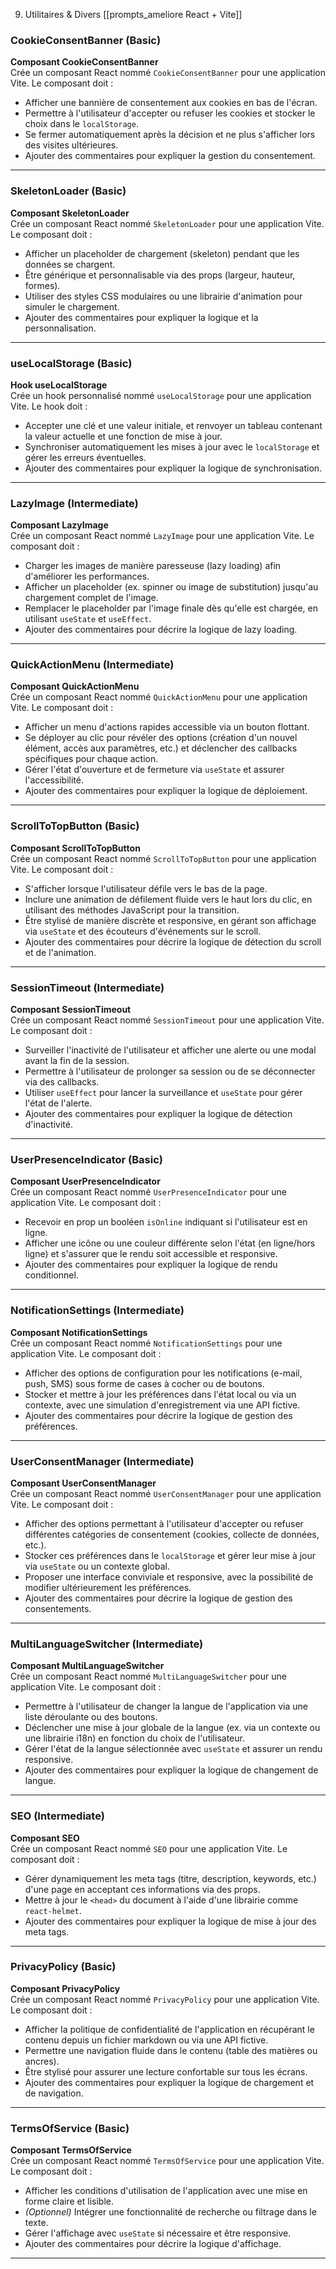 9. Utilitaires & Divers
[[prompts_ameliore React + Vite]]

### CookieConsentBanner (Basic)
**Composant CookieConsentBanner**  
Crée un composant React nommé `CookieConsentBanner` pour une application Vite. Le composant doit :  
- Afficher une bannière de consentement aux cookies en bas de l'écran.  
- Permettre à l'utilisateur d'accepter ou refuser les cookies et stocker le choix dans le `localStorage`.  
- Se fermer automatiquement après la décision et ne plus s'afficher lors des visites ultérieures.  
- Ajouter des commentaires pour expliquer la gestion du consentement.

---

### SkeletonLoader (Basic)
**Composant SkeletonLoader**  
Crée un composant React nommé `SkeletonLoader` pour une application Vite. Le composant doit :  
- Afficher un placeholder de chargement (skeleton) pendant que les données se chargent.  
- Être générique et personnalisable via des props (largeur, hauteur, formes).  
- Utiliser des styles CSS modulaires ou une librairie d'animation pour simuler le chargement.  
- Ajouter des commentaires pour expliquer la logique et la personnalisation.

---

### useLocalStorage (Basic)
**Hook useLocalStorage**  
Crée un hook personnalisé nommé `useLocalStorage` pour une application Vite. Le hook doit :  
- Accepter une clé et une valeur initiale, et renvoyer un tableau contenant la valeur actuelle et une fonction de mise à jour.  
- Synchroniser automatiquement les mises à jour avec le `localStorage` et gérer les erreurs éventuelles.  
- Ajouter des commentaires pour expliquer la logique de synchronisation.

---

### LazyImage (Intermediate)
**Composant LazyImage**  
Crée un composant React nommé `LazyImage` pour une application Vite. Le composant doit :  
- Charger les images de manière paresseuse (lazy loading) afin d'améliorer les performances.  
- Afficher un placeholder (ex. spinner ou image de substitution) jusqu'au chargement complet de l'image.  
- Remplacer le placeholder par l'image finale dès qu'elle est chargée, en utilisant `useState` et `useEffect`.  
- Ajouter des commentaires pour décrire la logique de lazy loading.

---

### QuickActionMenu (Intermediate)
**Composant QuickActionMenu**  
Crée un composant React nommé `QuickActionMenu` pour une application Vite. Le composant doit :  
- Afficher un menu d'actions rapides accessible via un bouton flottant.  
- Se déployer au clic pour révéler des options (création d'un nouvel élément, accès aux paramètres, etc.) et déclencher des callbacks spécifiques pour chaque action.  
- Gérer l'état d'ouverture et de fermeture via `useState` et assurer l'accessibilité.  
- Ajouter des commentaires pour expliquer la logique de déploiement.

---

### ScrollToTopButton (Basic)
**Composant ScrollToTopButton**  
Crée un composant React nommé `ScrollToTopButton` pour une application Vite. Le composant doit :  
- S'afficher lorsque l'utilisateur défile vers le bas de la page.  
- Inclure une animation de défilement fluide vers le haut lors du clic, en utilisant des méthodes JavaScript pour la transition.  
- Être stylisé de manière discrète et responsive, en gérant son affichage via `useState` et des écouteurs d'événements sur le scroll.  
- Ajouter des commentaires pour décrire la logique de détection du scroll et de l'animation.

---

### SessionTimeout (Intermediate)
**Composant SessionTimeout**  
Crée un composant React nommé `SessionTimeout` pour une application Vite. Le composant doit :  
- Surveiller l'inactivité de l'utilisateur et afficher une alerte ou une modal avant la fin de la session.  
- Permettre à l'utilisateur de prolonger sa session ou de se déconnecter via des callbacks.  
- Utiliser `useEffect` pour lancer la surveillance et `useState` pour gérer l'état de l'alerte.  
- Ajouter des commentaires pour expliquer la logique de détection d'inactivité.

---

### UserPresenceIndicator (Basic)
**Composant UserPresenceIndicator**  
Crée un composant React nommé `UserPresenceIndicator` pour une application Vite. Le composant doit :  
- Recevoir en prop un booléen `isOnline` indiquant si l'utilisateur est en ligne.  
- Afficher une icône ou une couleur différente selon l'état (en ligne/hors ligne) et s'assurer que le rendu soit accessible et responsive.  
- Ajouter des commentaires pour expliquer la logique de rendu conditionnel.

---

### NotificationSettings (Intermediate)
**Composant NotificationSettings**  
Crée un composant React nommé `NotificationSettings` pour une application Vite. Le composant doit :  
- Afficher des options de configuration pour les notifications (e-mail, push, SMS) sous forme de cases à cocher ou de boutons.  
- Stocker et mettre à jour les préférences dans l'état local ou via un contexte, avec une simulation d'enregistrement via une API fictive.  
- Ajouter des commentaires pour décrire la logique de gestion des préférences.

---

### UserConsentManager (Intermediate)
**Composant UserConsentManager**  
Crée un composant React nommé `UserConsentManager` pour une application Vite. Le composant doit :  
- Afficher des options permettant à l'utilisateur d'accepter ou refuser différentes catégories de consentement (cookies, collecte de données, etc.).  
- Stocker ces préférences dans le `localStorage` et gérer leur mise à jour via `useState` ou un contexte global.  
- Proposer une interface conviviale et responsive, avec la possibilité de modifier ultérieurement les préférences.  
- Ajouter des commentaires pour décrire la logique de gestion des consentements.

---

### MultiLanguageSwitcher (Intermediate)
**Composant MultiLanguageSwitcher**  
Crée un composant React nommé `MultiLanguageSwitcher` pour une application Vite. Le composant doit :  
- Permettre à l'utilisateur de changer la langue de l'application via une liste déroulante ou des boutons.  
- Déclencher une mise à jour globale de la langue (ex. via un contexte ou une librairie i18n) en fonction du choix de l'utilisateur.  
- Gérer l'état de la langue sélectionnée avec `useState` et assurer un rendu responsive.  
- Ajouter des commentaires pour expliquer la logique de changement de langue.

---

### SEO (Intermediate)
**Composant SEO**  
Crée un composant React nommé `SEO` pour une application Vite. Le composant doit :  
- Gérer dynamiquement les meta tags (titre, description, keywords, etc.) d'une page en acceptant ces informations via des props.  
- Mettre à jour le `<head>` du document à l'aide d'une librairie comme `react-helmet`.  
- Ajouter des commentaires pour expliquer la logique de mise à jour des meta tags.

---

### PrivacyPolicy (Basic)
**Composant PrivacyPolicy**  
Crée un composant React nommé `PrivacyPolicy` pour une application Vite. Le composant doit :  
- Afficher la politique de confidentialité de l'application en récupérant le contenu depuis un fichier markdown ou via une API fictive.  
- Permettre une navigation fluide dans le contenu (table des matières ou ancres).  
- Être stylisé pour assurer une lecture confortable sur tous les écrans.  
- Ajouter des commentaires pour expliquer la logique de chargement et de navigation.

---

### TermsOfService (Basic)
**Composant TermsOfService**  
Crée un composant React nommé `TermsOfService` pour une application Vite. Le composant doit :  
- Afficher les conditions d'utilisation de l'application avec une mise en forme claire et lisible.  
- *(Optionnel)* Intégrer une fonctionnalité de recherche ou filtrage dans le texte.  
- Gérer l'affichage avec `useState` si nécessaire et être responsive.  
- Ajouter des commentaires pour décrire la logique d'affichage.

---